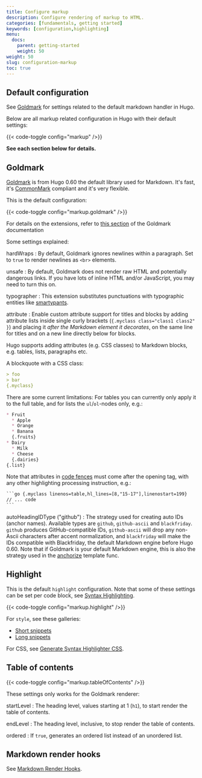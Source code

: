 ```yaml
---
title: Configure markup
description: Configure rendering of markup to HTML.
categories: [fundamentals, getting started]
keywords: [configuration,highlighting]
menu:
  docs:
    parent: getting-started
    weight: 50
weight: 50
slug: configuration-markup
toc: true
---
```


## Default configuration

See [Goldmark](#goldmark) for settings related to the default markdown handler in Hugo.

Below are all markup related configuration in Hugo with their default settings:

{{< code-toggle config="markup" />}}

**See each section below for details.**

## Goldmark

[Goldmark](https://github.com/yuin/goldmark/) is from Hugo 0.60 the default library used for Markdown. It's fast, it's [CommonMark](https://spec.commonmark.org/0.29/) compliant and it's very flexible.

This is the default configuration:

{{< code-toggle config="markup.goldmark" />}}

For details on the extensions, refer to [this section](https://github.com/yuin/goldmark/#built-in-extensions) of the Goldmark documentation

Some settings explained:

hardWraps
: By default, Goldmark ignores newlines within a paragraph. Set to `true` to render newlines as `<br>` elements.

unsafe
: By default, Goldmark does not render raw HTML and potentially dangerous links. If you have lots of inline HTML and/or JavaScript, you may need to turn this on.

typographer
: This extension substitutes punctuations with typographic entities like [smartypants](https://daringfireball.net/projects/smartypants/).

attribute
: Enable custom attribute support for titles and blocks by adding attribute lists inside single curly brackets (`{.myclass class="class1 class2" }`) and placing it _after the Markdown element it decorates_, on the same line for titles and on a new line directly below for blocks.

Hugo supports adding attributes (e.g. CSS classes) to Markdown blocks, e.g. tables, lists, paragraphs etc.

A blockquote with a CSS class:

```md
> foo
> bar
{.myclass}
```

There are some current limitations: For tables you can currently only apply it to the full table, and for lists the `ul`/`ol`-nodes only, e.g.:

```md
* Fruit
  * Apple
  * Orange
  * Banana
  {.fruits}
* Dairy
  * Milk
  * Cheese
  {.dairies}
{.list}
```

Note that attributes in [code fences](/content-management/syntax-highlighting/#highlighting-in-code-fences) must come after the opening tag, with any other highlighting processing instruction, e.g.:

````txt
```go {.myclass linenos=table,hl_lines=[8,"15-17"],linenostart=199}
// ... code
```
````

autoHeadingIDType ("github")
: The strategy used for creating auto IDs (anchor names). Available types are `github`, `github-ascii` and `blackfriday`. `github` produces GitHub-compatible IDs, `github-ascii` will drop any non-Ascii characters after accent normalization, and `blackfriday` will make the IDs compatible with Blackfriday, the default Markdown engine before Hugo 0.60. Note that if Goldmark is your default Markdown engine, this is also the strategy used in the [anchorize](/functions/anchorize/) template func.

## Highlight

This is the default `highlight` configuration. Note that some of these settings can be set per code block, see [Syntax Highlighting](/content-management/syntax-highlighting/).

{{< code-toggle config="markup.highlight" />}}

For `style`, see these galleries:

* [Short snippets](https://xyproto.github.io/splash/docs/all.html)
* [Long snippets](https://xyproto.github.io/splash/docs/longer/all.html)

For CSS, see [Generate Syntax Highlighter CSS](/content-management/syntax-highlighting/#generate-syntax-highlighter-css).

## Table of contents

{{< code-toggle config="markup.tableOfContents" />}}

These settings only works for the Goldmark renderer:

startLevel
: The heading level, values starting at 1 (`h1`), to start render the table of contents.

endLevel
: The heading level, inclusive, to stop render the table of contents.

ordered
: If `true`, generates an ordered list instead of an unordered list.

## Markdown render hooks

See [Markdown Render Hooks](/templates/render-hooks/).
